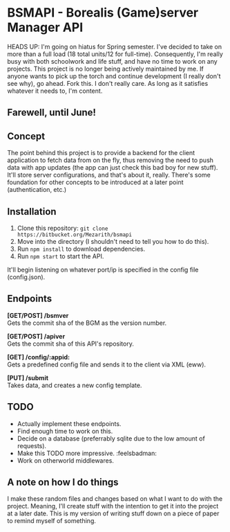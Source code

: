 # BSMAPI - Borealis (Game)server Manager API
HEADS UP: I'm going on hiatus for Spring semester. I've decided to take on more than a full load (18 total units/12 for full-time). Consequently, I'm really busy with both schoolwork and life stuff, and have no time to work on any projects. This project is no longer being actively maintained by me. If anyone wants to pick up the torch and continue development (I really don't see why), go ahead. Fork this. I don't really care. As long as it satisfies whatever it needs to, I'm content.  

Farewell, until June!
---
## Concept
The point behind this project is to provide a backend for the client application to fetch data from on the fly, thus removing the need to push data with app updates (the app can just check this bad boy for new stuff). It'll store server configurations, and that's about it, really. There's some foundation for other concepts to be introduced at a later point (authentication, etc.)

## Installation
1. Clone this repository: `git clone https://bitbucket.org/Mezarith/bsmapi`
2. Move into the directory (I shouldn't need to tell you how to do this).
3. Run `npm install` to download dependencies.
4. Run `npm start` to start the API.  

It'll begin listening on whatever port/ip is specified in the config file (config.json).

## Endpoints
**[GET/POST] /bsmver**  
Gets the commit sha of the BGM as the version number.  

**[GET/POST] /apiver**  
Gets the commit sha of this API's repository.  

**[GET] /config/:appid:**  
Gets a predefined config file and sends it to the client via XML (eww).   

**[PUT] /submit**  
Takes data, and creates a new config template.

## TODO
- Actually implement these endpoints.
- Find enough time to work on this.
- Decide on a database (preferrably sqlite due to the low amount of requests).
- Make this TODO more impressive. :feelsbadman:
- Work on otherworld middlewares.

## A note on how I do things
I make these random files and changes based on what I want to do with the project. Meaning, I'll create stuff with the intention to get it into the project at a later date. This is my version of writing stuff down on a piece of paper to remind myself of something.
